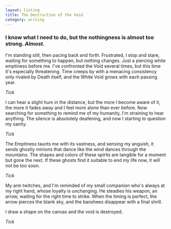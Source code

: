 ```yaml
---
layout: listing
title: The Destruction of the Void
category: writing
---
```


### I know what I need to do, but the nothingness is almost too strong. *Almost.*

I'm standing still, then pacing back and forth. Frustrated, I stop and stare, waiting for something to happen, but nothing changes. Just a piercing white emptiness before me. I've confronted the Void several times, but this time it's especially threatening. Time creeps by with a menacing consistency only rivaled by Death itself, and the White Void grows with each passing year.

*Tick*
           
I can hear a slight hum in the distance, but the more I become aware of it, the more it fades away and I feel more alone than ever before. Now searching for something to remind me of my humanity, I'm straining to hear anything. The silence is absolutely deafening, and now I starting to question my sanity.

*Tick*
            
The Emptiness taunts me with its vastness, and sensing my anguish, it sends ghostly minions that dance like the wind dances through the mountains. The shapes and colors of these spirits are tangible for a moment but gone the next. If these ghosts find it suitable to end my life now, it will not be too soon.

*Tick*
            
My arm twitches, and I'm reminded of my small companion who's always at my right hand, whose loyalty is unchanging. He steadies his weapon, an arrow, waiting for the right time to strike. When the timing is perfect, the arrow pierces the blank sky, and the banshees disappear with a final shrill. 

I draw a shape on the canvas and the void is destroyed.
            
*Tick*